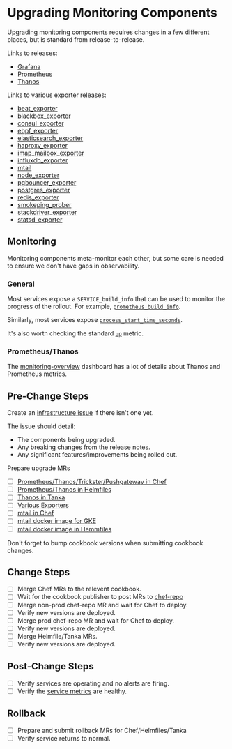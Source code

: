 # Upgrading Monitoring Components

Upgrading monitoring components requires changes in a few different places, but is standard from release-to-release.

Links to releases:

* [Grafana](https://github.com/grafana/grafana/releases)
* [Prometheus](https://github.com/prometheus/prometheus/releases)
* [Thanos](https://github.com/thanos-io/thanos/releases)

Links to various exporter releases:

* [beat_exporter](https://github.com/trustpilot/beat-exporter/releases)
* [blackbox_exporter](https://github.com/prometheus/blackbox_exporter/releases)
* [consul_exporter](https://github.com/prometheus/consul_exporter/releases)
* [ebpf_exporter](https://github.com/cloudflare/ebpf_exporter/releases)
* [elasticsearch_exporter](https://github.com/justwatchcom/elasticsearch_exporter/releases)
* [haproxy_exporter](https://github.com/prometheus/haproxy_exporter/releases)
* [imap_mailbox_exporter](https://ops.gitlab.net/ahmadsherif/imap-mailbox-exporter)
* [influxdb_exporter](https://github.com/prometheus/influxdb_exporter/releases)
* [mtail](https://github.com/google/mtail/releases)
* [node_exporter](https://github.com/prometheus/node_exporter/releases)
* [pgbouncer_exporter](https://github.com/prometheus-community/pgbouncer_exporter/releases)
* [postgres_exporter](https://github.com/wrouesnel/postgres_exporter/releases)
* [redis_exporter](https://github.com/oliver006/redis_exporter/releases)
* [smokeping_prober](https://github.com/SuperQ/smokeping_prober/releases)
* [stackdriver_exporter](https://github.com/prometheus-community/stackdriver_exporter/releases)
* [statsd_exporter](https://github.com/prometheus/statsd_exporter/releases)

## Monitoring

Monitoring components meta-monitor each other, but some care is needed to ensure we don't have gaps in observability.

### General

Most services expose a `SERVICE_build_info` that can be used to monitor the progress of the rollout. For example, [`prometheus_build_info`][prometheus_build_info].

Similarly, most services expose [`process_start_time_seconds`][process_start_time_seconds].

It's also worth checking the standard [`up`][up] metric.

### Prometheus/Thanos

The [monitoring-overview](https://dashboards.gitlab.net/d/monitoring-main/monitoring-overview) dashboard has a lot of details about Thanos and Prometheus metrics.

## Pre-Change Steps

Create an [infrastructure issue](https://gitlab.com/gitlab-com/gl-infra/infrastructure/-/issues/new) if there isn't one yet.

The issue should detail:

* The components being upgraded.
* Any breaking changes from the release notes.
* Any significant features/improvements being rolled out.

Prepare upgrade MRs

* [ ] [Prometheus/Thanos/Trickster/Pushgateway in Chef](https://gitlab.com/gitlab-cookbooks/gitlab-prometheus)
* [ ] [Prometheus/Thanos in Helmfiles](https://ops.gitlab.net/gitlab-com/gl-infra/k8s-workloads/gitlab-helmfiles/)
* [ ] [Thanos in Tanka](https://ops.gitlab.net/gitlab-com/gl-infra/k8s-workloads/tanka-deployments/)
* [ ] [Various Exporters](https://ops.gitlab.net/gitlab-cookbooks/gitlab-exporters)
* [ ] [mtail in Chef](https://gitlab.com/gitlab-cookbooks/gitlab-mtail)
* [ ] [mtail docker image for GKE](https://ops.gitlab.net/gitlab-com/gl-infra/docker-mtail)
* [ ] [mtail docker image in Hemmfiles](https://ops.gitlab.net/gitlab-com/gl-infra/k8s-workloads/gitlab-helmfiles/-/blob/master/releases/pubsubbeat/charts/pubsubbeat/values.yaml)

Don't forget to bump cookbook versions when submitting cookbook changes.

## Change Steps

* [ ] Merge Chef MRs to the relevent cookbook.
* [ ] Wait for the cookbook publisher to post MRs to [chef-repo](https://ops.gitlab.net/gitlab-cookbooks/chef-repo/-/merge_requests)
* [ ] Merge non-prod chef-repo MR and wait for Chef to deploy.
* [ ] Verify new versions are deployed.
* [ ] Merge prod chef-repo MR and wait for Chef to deploy.
* [ ] Verify new versions are deployed.
* [ ] Merge Helmfile/Tanka MRs.
* [ ] Verify new versions are deployed.

## Post-Change Steps

* [ ] Verify services are operating and no alerts are firing.
* [ ] Verify the [service metrics](#monitoring) are healthy.

## Rollback

* [ ] Prepare and submit rollback MRs for Chef/Helmfiles/Tanka
* [ ] Verify service returns to normal.

[prometheus_build_info]: https://thanos.gitlab.net/graph?g0.range_input=1h&g0.max_source_resolution=0s&g0.expr=count%20by%20(env%2Cversion)%20(prometheus_build_info)&g0.tab=0
[process_start_time_seconds]: https://thanos.gitlab.net/graph?g0.range_input=1h&g0.max_source_resolution=0s&g0.expr=changes(process_start_time_seconds%7Bjob%3D%22prometheus%22%7D%5B1h%5D)&g0.tab=1
[up]: https://thanos.gitlab.net/graph?g0.range_input=1h&g0.max_source_resolution=0s&g0.expr=avg%20by%20(env)%20(up%7Bjob%3D%22thanos%22%7D)&g0.tab=0
